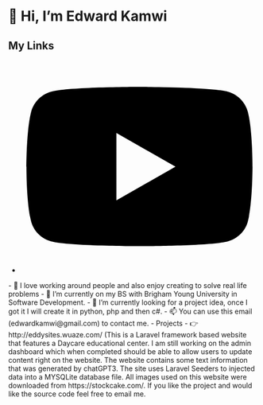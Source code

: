 <h1>👋 Hi, I’m Edward Kamwi</h1> 
<h2>My Links</h2>
<ul>
    <li><a href="#"><svg xmlns="http://www.w3.org/2000/svg" viewBox="0 0 576 512"><path d="M549.7 124.1c-6.3-23.7-24.8-42.3-48.3-48.6C458.8 64 288 64 288 64S117.2 64 74.6 75.5c-23.5 6.3-42 24.9-48.3 48.6-11.4 42.9-11.4 132.3-11.4 132.3s0 89.4 11.4 132.3c6.3 23.7 24.8 41.5 48.3 47.8C117.2 448 288 448 288 448s170.8 0 213.4-11.5c23.5-6.3 42-24.2 48.3-47.8 11.4-42.9 11.4-132.3 11.4-132.3s0-89.4-11.4-132.3zm-317.5 213.5V175.2l142.7 81.2-142.7 81.2z"/></svg></a></li>
</ul>
- 👀 I love working around people and also enjoy creating to solve real life problems
- 🌱 I’m currently on my BS with Brigham Young University in Software Development.
- 💞️ I’m currently looking for a project idea, once I got it I will create it in python, php and then c#.
- 📫 You can use this email (edwardkamwi@gmail.com) to contact me.
- Projects
- 👉 http://eddysites.wuaze.com/ (This is a Laravel framework based website that features a Daycare educational center. I am still working on the admin dashboard which when completed should be able to allow users to update content right on the website. The website contains some text information that was generated by chatGPT3. The site uses Laravel Seeders to injected data into a MYSQLite database file. All images used on this website were downloaded from https://stockcake.com/. If you like the project and would like the source code feel free to email me.
